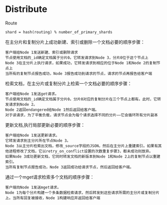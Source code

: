 # Distribute
Route 

    shard = hash(routing) % number_of_primary_shards

在主分片和复制分片上成功新建、索引或删除一个文档必要的顺序步骤：

    客户端给Node 1发送新建、索引或删除请求
    节点使用文档的_id确定文档属于分片0。它转发请求到Node 3，分片0位于这个节点上
    Node 3在主分片上执行请求，如果成功，它转发请求到相应的位于Node 1和Node 2的复制节点上
    当所有的复制节点报告成功，Node 3报告成功到请求的节点，请求的节点再报告给客户端

检索文档，在主分片或复制分片上检索一个文档必要的顺序步骤：

    客户端给Node 1发送get请求。
    节点使用文档的_id确定文档属于分片0。分片0对应的复制分片在三个节点上都有。此时，它转发请求到Node 2。
    Node 2返回endangered给Node 1然后返回给客户端。
    对于读请求，为了平衡负载，请求节点会为每个请求选择不同的分片——它会循环所有分片副本

更新文档,执行局部更新必要的顺序步骤：

    客户端给Node 1发送更新请求。
    它转发请求到主分片所在节点Node 3。
    Node 3从主分片检索出文档，修改_source字段的JSON，然后在主分片上重建索引。如果有其他进程修改了文档，它以retry_on_conflict设置的次数重复步骤3，都未成功则放弃。
    如果Node 3成功更新文档，它同时转发文档的新版本到Node 1和Node 2上的复制节点以重建索引。
    当所有复制节点报告成功，Node 3返回成功给请求节点，然后返回给客户端。

通过一个mget请求检索多个文档的顺序步骤：

    客户端向Node 1发送mget请求。
    Node 1为每个分片构建一个多条数据检索请求，然后转发到这些请求所需的主分片或复制分片上。当所有回复被接收，Node 1构建响应并返回给客户端


